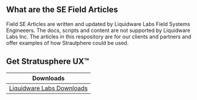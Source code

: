 What are the SE Field Articles
--------------
Field SE Articles are written and updated by Liquidware Labs Field Systems Engineeers. The docs, scripts and content are not supported by Liquidware Labs Inc. The articles in this respository are for our clients and partners and offer examples of how Strautphere could be used.
   

[getting started]: https://liquidwarelabs.zendesk.com/hc/en-us/articles/210641983-Stratusphere-UX-Documentation
[Video Training]: http://training.liquidwarelabs.com/products/stratusphere

Get Stratusphere UX™
--------------


| Downloads              |
| ---------------------- |
| [Liquidware Labs Downloads][Downloads]   |


[Downloads]: http://www.liquidwarelabs.com/download
[logo]: https://avatars3.githubusercontent.com/u/24906944?v=3&s=200


